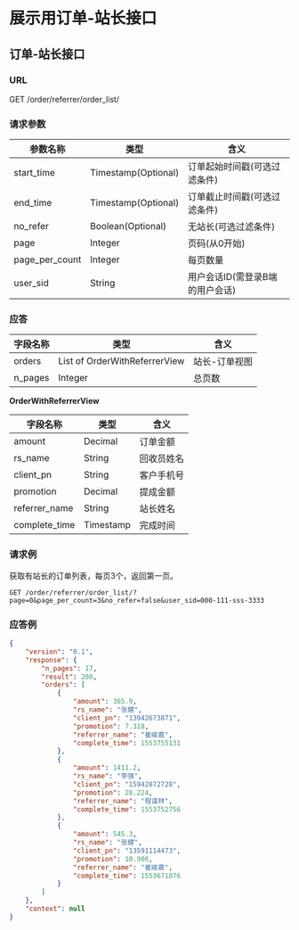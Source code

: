 # 展示用订单-站长接口

## 订单-站长接口

### URL

GET /order/referrer/order_list/

### 请求参数

| 参数名称       | 类型                | 含义                            |
| -------------- | ------------------- | ------------------------------- |
| start_time     | Timestamp(Optional) | 订单起始时间戳(可选过滤条件)    |
| end_time       | Timestamp(Optional) | 订单截止时间戳(可选过滤条件)    |
| no_refer       | Boolean(Optional)   | 无站长(可选过滤条件)            |
| page           | Integer             | 页码(从0开始)                   |
| page_per_count | Integer             | 每页数量                        |
| user_sid       | String              | 用户会话ID(需登录B端的用户会话) |

### 应答

| 字段名称 | 类型                          | 含义          |
| -------- | ----------------------------- | ------------- |
| orders   | List of OrderWithReferrerView | 站长-订单视图 |
| n_pages  | Integer                       | 总页数        |

**OrderWithReferrerView**

| 字段名称      | 类型      | 含义       |
| ------------- | --------- | ---------- |
| amount        | Decimal   | 订单金额   |
| rs_name       | String    | 回收员姓名 |
| client_pn     | String    | 客户手机号 |
| promotion     | Decimal   | 提成金额   |
| referrer_name | String    | 站长姓名   |
| complete_time | Timestamp | 完成时间   |

### 请求例

获取有站长的订单列表，每页3个，返回第一页。

```http
GET /order/referrer/order_list/?page=0&page_per_count=3&no_refer=false&user_sid=000-111-sss-3333
```

### 应答例

```json
{
    "version": "0.1",
    "response": {
        "n_pages": 17,
        "result": 200,
        "orders": [
            {
                "amount": 365.9,
                "rs_name": "张健",
                "client_pn": "13942673871",
                "promotion": 7.318,
                "referrer_name": "崔峻嘉",
                "complete_time": 1553755131
            },
            {
                "amount": 1411.2,
                "rs_name": "李强",
                "client_pn": "15942872728",
                "promotion": 28.224,
                "referrer_name": "程谋林",
                "complete_time": 1553752756
            },
            {
                "amount": 545.3,
                "rs_name": "张健",
                "client_pn": "13591114473",
                "promotion": 10.906,
                "referrer_name": "崔峻嘉",
                "complete_time": 1553671876
            }
        ]
    },
    "context": null
}
```

